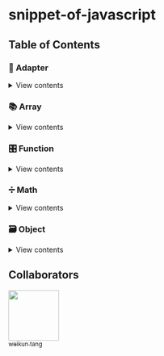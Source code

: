 # snippet-of-javascript

## Table of Contents

### 🔌 Adapter

<details>
<summary>View contents</summary>

* [`ary`](#ary)
* [`call`](#call)
* [`over`](#over)
* [`overArgs`](#overargs)
* [`pipeFunctions`](#pipefunctions)

</details>

### 📚 Array

<details>
<summary>View contents</summary>

* [`chunk`](#chunk)
* [`compact`](#compact)
* [`countBy`](#countby)
* [`countOccurrences`](#countoccurrences)
* [`deepFlatten`](#deepflatten)
* [`difference`](#difference)
* [`differenceBy`](#differenceby)
* [`drop`](#drop)
* [`dropRight`](#drorRight)
* [`filterNonUnique`](#filternonunique)
* [`findLast`](#findlast)
* [`findLastIndex`](#findlastindex)
* [`flatten`](#flatten)
* [`groupBy`](#groupby)
* [`indexOfAll`](#indexofall)
* [`intersection`](#intersection)
* [`longestItem`](#longestitem)
* [`maxN`](#maxn)
* [`permutations`](#permutations)
* [`pull`](#pull)
* [`reducedFilter`](#reducedfilter)
* [`sortedIndex`](#sortedindex)
* [`symmetricDifference`](#symmetricdifference)
* [`concat`](#concat)

</details>

### 🎛️ Function

<details>
<summary>View contents</summary>

* [`compose`](#compose)
* [`composeRight`](#composeright)
* [`curry`](#curry)

</details>

### ➗ Math

<details>
<summary>View contents</summary>

* [`average`](#average)
* [`fibonacci`](#fibonacci)

</details>

### 🗃️ Object

<details>
<summary>View contents</summary>

* [`deepClone`](#deepclone)

</details>

## Collaborators

[<img src="https://github.com/tangweikun.png" width="100px;"/>](https://github.com/tangweikun)<br/> [<sub>weikun tang</sub>](https://github.com/tangweikun)
